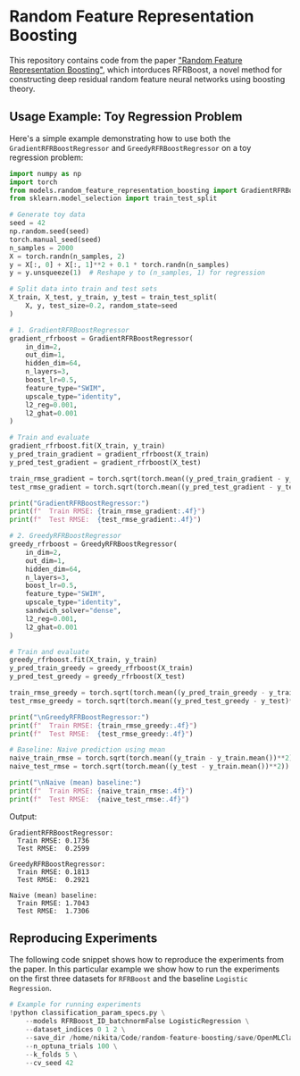 # Random Feature Representation Boosting

This repository contains code from the paper ["Random Feature Representation Boosting"](https://arxiv.org/abs/2501.18283), which intorduces RFRBoost, a novel method for constructing deep residual random feature neural networks using boosting theory.

## Usage Example: Toy Regression Problem

Here's a simple example demonstrating how to use both the `GradientRFRBoostRegressor` and `GreedyRFRBoostRegressor` on a toy regression problem:

```python
import numpy as np
import torch
from models.random_feature_representation_boosting import GradientRFRBoostRegressor, GreedyRFRBoostRegressor
from sklearn.model_selection import train_test_split

# Generate toy data
seed = 42
np.random.seed(seed)
torch.manual_seed(seed)
n_samples = 2000
X = torch.randn(n_samples, 2)
y = X[:, 0] + X[:, 1]**2 + 0.1 * torch.randn(n_samples)
y = y.unsqueeze(1)  # Reshape y to (n_samples, 1) for regression

# Split data into train and test sets
X_train, X_test, y_train, y_test = train_test_split(
    X, y, test_size=0.2, random_state=seed
)

# 1. GradientRFRBoostRegressor
gradient_rfrboost = GradientRFRBoostRegressor(
    in_dim=2,
    out_dim=1,
    hidden_dim=64,
    n_layers=3,
    boost_lr=0.5,
    feature_type="SWIM",
    upscale_type="identity",
    l2_reg=0.001,
    l2_ghat=0.001
)

# Train and evaluate
gradient_rfrboost.fit(X_train, y_train)
y_pred_train_gradient = gradient_rfrboost(X_train)
y_pred_test_gradient = gradient_rfrboost(X_test)

train_rmse_gradient = torch.sqrt(torch.mean((y_pred_train_gradient - y_train)**2))
test_rmse_gradient = torch.sqrt(torch.mean((y_pred_test_gradient - y_test)**2))

print("GradientRFRBoostRegressor:")
print(f"  Train RMSE: {train_rmse_gradient:.4f}")
print(f"  Test RMSE:  {test_rmse_gradient:.4f}")

# 2. GreedyRFRBoostRegressor
greedy_rfrboost = GreedyRFRBoostRegressor(
    in_dim=2,
    out_dim=1,
    hidden_dim=64,
    n_layers=3,
    boost_lr=0.5,
    feature_type="SWIM",
    upscale_type="identity",
    sandwich_solver="dense",
    l2_reg=0.001,
    l2_ghat=0.001
)

# Train and evaluate
greedy_rfrboost.fit(X_train, y_train)
y_pred_train_greedy = greedy_rfrboost(X_train)
y_pred_test_greedy = greedy_rfrboost(X_test)

train_rmse_greedy = torch.sqrt(torch.mean((y_pred_train_greedy - y_train)**2))
test_rmse_greedy = torch.sqrt(torch.mean((y_pred_test_greedy - y_test)**2))

print("\nGreedyRFRBoostRegressor:")
print(f"  Train RMSE: {train_rmse_greedy:.4f}")
print(f"  Test RMSE:  {test_rmse_greedy:.4f}")

# Baseline: Naive prediction using mean
naive_train_rmse = torch.sqrt(torch.mean((y_train - y_train.mean())**2))
naive_test_rmse = torch.sqrt(torch.mean((y_test - y_train.mean())**2))

print("\nNaive (mean) baseline:")
print(f"  Train RMSE: {naive_train_rmse:.4f}")
print(f"  Test RMSE:  {naive_test_rmse:.4f}")
```

Output:

```console
GradientRFRBoostRegressor:
  Train RMSE: 0.1736
  Test RMSE:  0.2599

GreedyRFRBoostRegressor:
  Train RMSE: 0.1813
  Test RMSE:  0.2921

Naive (mean) baseline:
  Train RMSE: 1.7043
  Test RMSE:  1.7306
```

## Reproducing Experiments

The following code snippet shows how to reproduce the experiments from the paper. In this particular example we show how to run the experiments on the first three datasets for `RFRBoost` and the baseline `Logistic Regression`.

```python
# Example for running experiments
!python classification_param_specs.py \
    --models RFRBoost_ID_batchnormFalse LogisticRegression \
    --dataset_indices 0 1 2 \
    --save_dir /home/nikita/Code/random-feature-boosting/save/OpenMLClassification/ \
    --n_optuna_trials 100 \
    --k_folds 5 \
    --cv_seed 42
```
